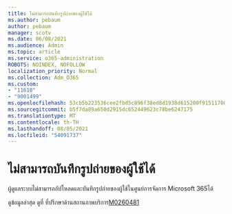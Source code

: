 ```yaml
---
title: ไม่สามารถบันทึกรูปถ่ายของผู้ใช้ได้
ms.author: pebaum
author: pebaum
manager: scotv
ms.date: 06/08/2021
ms.audience: Admin
ms.topic: article
ms.service: o365-administration
ROBOTS: NOINDEX, NOFOLLOW
localization_priority: Normal
ms.collection: Adm_O365
ms.custom:
- "11618"
- "9001499"
ms.openlocfilehash: 53cb5b223536cee2fbd5c896f38ed8d1938d615200f9151170070422da229448
ms.sourcegitcommit: b5f7da89a650d2915dc652449623c78be6247175
ms.translationtype: MT
ms.contentlocale: th-TH
ms.lasthandoff: 08/05/2021
ms.locfileid: "54091737"
---
```

# <a name="unable-to-save-user-photos"></a>ไม่สามารถบันทึกรูปถ่ายของผู้ใช้ได้

ผู้ดูแลระบบไม่สามารถอัปโหลดและบันทึกรูปถ่ายของผู้ใช้ในศูนย์การจัดการ Microsoft 365ได้

ดูข้อมูลล่าสุด ดูที่ ที่ปรึกษาด้านสถานภาพบริการ[M0260481](https://admin.microsoft.com/Adminportal/Home?source=applauncher#/servicehealth/advisories/:/alerts/MO260481)
